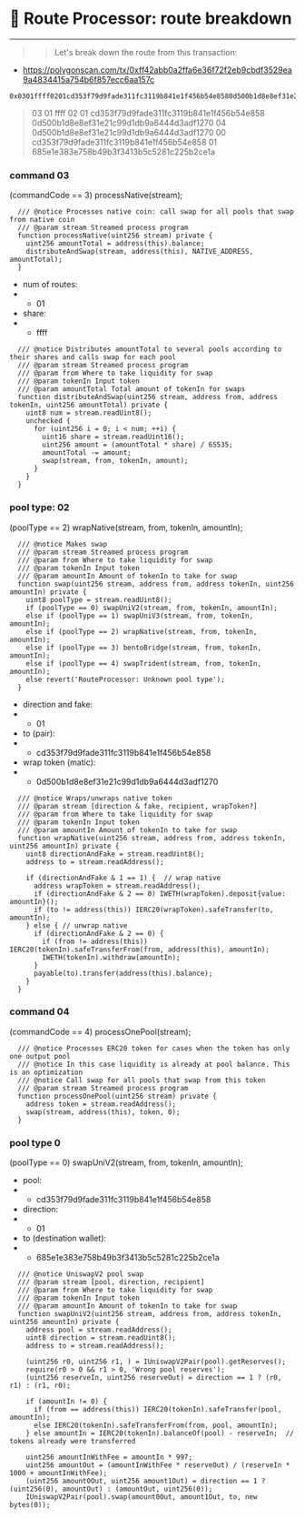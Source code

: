 # :sushi: Route Processor: route breakdown
---

>> Let's break down the route from this transaction:

- https://polygonscan.com/tx/0xff42abb0a2ffa6e36f72f2eb9cbdf3529ea9a4834415a754b6f857ecc6aa157c

```
0x0301ffff0201cd353f79d9fade311fc3119b841e1f456b54e8580d500b1d8e8ef31e21c99d1db9a6444d3adf1270040d500b1d8e8ef31e21c99d1db9a6444d3adf127000cd353f79d9fade311fc3119b841e1f456b54e85801685e1e383e758b49b3f3413b5c5281c225b2ce1a
```

>03 01 ffff 02 01 
>cd353f79d9fade311fc3119b841e1f456b54e858 
>0d500b1d8e8ef31e21c99d1db9a6444d3adf1270 
>04 
>0d500b1d8e8ef31e21c99d1db9a6444d3adf1270 
>00 
>cd353f79d9fade311fc3119b841e1f456b54e858 
>01 
>685e1e383e758b49b3f3413b5c5281c225b2ce1a

### command 03
(commandCode == 3) processNative(stream);
```solidity
  /// @notice Processes native coin: call swap for all pools that swap from native coin
  /// @param stream Streamed process program
  function processNative(uint256 stream) private {
    uint256 amountTotal = address(this).balance;
    distributeAndSwap(stream, address(this), NATIVE_ADDRESS, amountTotal);
  }
```
- num of routes: 
- - 01
- share: 
- - ffff
```solidity
  /// @notice Distributes amountTotal to several pools according to their shares and calls swap for each pool
  /// @param stream Streamed process program
  /// @param from Where to take liquidity for swap
  /// @param tokenIn Input token
  /// @param amountTotal Total amount of tokenIn for swaps 
  function distributeAndSwap(uint256 stream, address from, address tokenIn, uint256 amountTotal) private {
    uint8 num = stream.readUint8();
    unchecked {
      for (uint256 i = 0; i < num; ++i) {
        uint16 share = stream.readUint16();
        uint256 amount = (amountTotal * share) / 65535;
        amountTotal -= amount;
        swap(stream, from, tokenIn, amount);
      }
    }
  }

```
### pool type: 02
(poolType == 2) wrapNative(stream, from, tokenIn, amountIn);

```solidity
  /// @notice Makes swap
  /// @param stream Streamed process program
  /// @param from Where to take liquidity for swap
  /// @param tokenIn Input token
  /// @param amountIn Amount of tokenIn to take for swap
  function swap(uint256 stream, address from, address tokenIn, uint256 amountIn) private {
    uint8 poolType = stream.readUint8();
    if (poolType == 0) swapUniV2(stream, from, tokenIn, amountIn);
    else if (poolType == 1) swapUniV3(stream, from, tokenIn, amountIn);
    else if (poolType == 2) wrapNative(stream, from, tokenIn, amountIn);
    else if (poolType == 3) bentoBridge(stream, from, tokenIn, amountIn);
    else if (poolType == 4) swapTrident(stream, from, tokenIn, amountIn);
    else revert('RouteProcessor: Unknown pool type');
  }
```

- direction and fake: 
- - 01
- to (pair): 
-  - cd353f79d9fade311fc3119b841e1f456b54e858 
- wrap token (matic): 
- - 0d500b1d8e8ef31e21c99d1db9a6444d3adf1270

```solidity
  /// @notice Wraps/unwraps native token
  /// @param stream [direction & fake, recipient, wrapToken?]
  /// @param from Where to take liquidity for swap
  /// @param tokenIn Input token
  /// @param amountIn Amount of tokenIn to take for swap
  function wrapNative(uint256 stream, address from, address tokenIn, uint256 amountIn) private {
    uint8 directionAndFake = stream.readUint8();
    address to = stream.readAddress();

    if (directionAndFake & 1 == 1) {  // wrap native
      address wrapToken = stream.readAddress();
      if (directionAndFake & 2 == 0) IWETH(wrapToken).deposit{value: amountIn}();
      if (to != address(this)) IERC20(wrapToken).safeTransfer(to, amountIn);
    } else { // unwrap native
      if (directionAndFake & 2 == 0) {
        if (from != address(this)) IERC20(tokenIn).safeTransferFrom(from, address(this), amountIn);
        IWETH(tokenIn).withdraw(amountIn);
      }
      payable(to).transfer(address(this).balance);
    }
  }
 ``` 


### command 04
(commandCode == 4) processOnePool(stream);
```solidity
  /// @notice Processes ERC20 token for cases when the token has only one output pool
  /// @notice In this case liquidity is already at pool balance. This is an optimization
  /// @notice Call swap for all pools that swap from this token
  /// @param stream Streamed process program
  function processOnePool(uint256 stream) private {
    address token = stream.readAddress();
    swap(stream, address(this), token, 0);
  }
```

### pool type 0
(poolType == 0) swapUniV2(stream, from, tokenIn, amountIn);

- pool: 
- - cd353f79d9fade311fc3119b841e1f456b54e858 
- direction: 
- - 01
- to (destination wallet): 
- - 685e1e383e758b49b3f3413b5c5281c225b2ce1a

```solidity
  /// @notice UniswapV2 pool swap
  /// @param stream [pool, direction, recipient]
  /// @param from Where to take liquidity for swap
  /// @param tokenIn Input token
  /// @param amountIn Amount of tokenIn to take for swap
  function swapUniV2(uint256 stream, address from, address tokenIn, uint256 amountIn) private {
    address pool = stream.readAddress();
    uint8 direction = stream.readUint8();
    address to = stream.readAddress();

    (uint256 r0, uint256 r1, ) = IUniswapV2Pair(pool).getReserves();
    require(r0 > 0 && r1 > 0, 'Wrong pool reserves');
    (uint256 reserveIn, uint256 reserveOut) = direction == 1 ? (r0, r1) : (r1, r0);

    if (amountIn != 0) {
      if (from == address(this)) IERC20(tokenIn).safeTransfer(pool, amountIn);
      else IERC20(tokenIn).safeTransferFrom(from, pool, amountIn);
    } else amountIn = IERC20(tokenIn).balanceOf(pool) - reserveIn;  // tokens already were transferred

    uint256 amountInWithFee = amountIn * 997;
    uint256 amountOut = (amountInWithFee * reserveOut) / (reserveIn * 1000 + amountInWithFee);
    (uint256 amount0Out, uint256 amount1Out) = direction == 1 ? (uint256(0), amountOut) : (amountOut, uint256(0));
    IUniswapV2Pair(pool).swap(amount0Out, amount1Out, to, new bytes(0));
```
